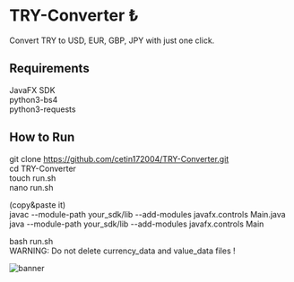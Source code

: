 # TRY-Converter ₺
Convert TRY to USD, EUR, GBP, JPY with just one click.

## Requirements
JavaFX SDK  
python3-bs4  
python3-requests  

## How to Run
git clone https://github.com/cetin172004/TRY-Converter.git  
cd TRY-Converter  
touch run.sh  
nano run.sh  
  
(copy&paste it)  
javac --module-path your_sdk/lib --add-modules javafx.controls Main.java  
java --module-path your_sdk/lib --add-modules javafx.controls Main  
  
bash run.sh  
WARNING: Do not delete currency_data and value_data files !  

![banner](https://github.com/user-attachments/assets/295da8f7-d5a9-4631-bf85-00ce762921e8)
